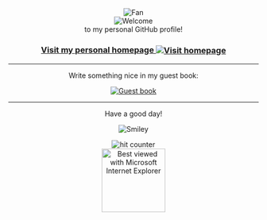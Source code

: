 <div align="center">
<img src="https://github.com/MaxMcKinney/MaxMcKinney/raw/MaxMcKinney/img/fan-1.gif" alt="Fan" align="center">
</div>

<div align="center">
<img src="https://github.com/MaxMcKinney/MaxMcKinney/raw/MaxMcKinney/img/welcome-fire.gif" alt="Welcome" align="center">
</div>

<div align="center">
to my personal GitHub profile!
</div>

<h3 align="center">
<a href="https://maxmckinney.com">Visit my personal homepage
<img src="https://github.com/MaxMcKinney/MaxMcKinney/raw/MaxMcKinney/img/website.gif" alt="Visit homepage" align="center">
</a>
</h3>

<hr>

<div align="center">
<p>Write something nice in my guest book:</p>
<a href="https://github.com/MaxMcKinney/MaxMcKinney/issues"><img src="https://github.com/MaxMcKinney/MaxMcKinney/raw/MaxMcKinney/img/guestbook.gif" alt="Guest book" align="center"></a>
</div>

<hr>

<div align="center">
<p>Have a good day!</p>
<div>
<img src="https://github.com/MaxMcKinney/MaxMcKinney/raw/MaxMcKinney/img/smile.gif" alt="Smiley" align="center">
</div>
</div>

<div align="center">
<p></p>
<img src="https://profile-counter.glitch.me/MaxMcKinney/count.svg" alt="hit counter" align="center">
</div>

<div align="center">
<img src="https://github.com/MaxMcKinney/MaxMcKinney/raw/MaxMcKinney/img/ie.jpg" alt="Best viewed with Microsoft Internet Explorer" align="center" width="128">
</div>
